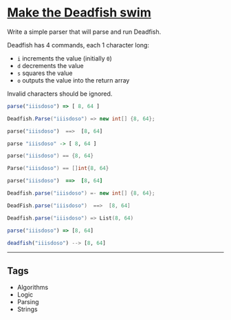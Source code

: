 # [Make the Deadfish swim](https://www.codewars.com/kata/51e0007c1f9378fa810002a9)

Write a simple parser that will parse and run Deadfish.

Deadfish has 4 commands, each 1 character long:

- `i` increments the value (initially `0`)
- `d` decrements the value
- `s` squares the value
- `o` outputs the value into the return array

Invalid characters should be ignored.

```javascript
parse("iiisdoso") => [ 8, 64 ]
```

```csharp
Deadfish.Parse("iiisdoso") => new int[] {8, 64};
```

```python
parse("iiisdoso")  ==>  [8, 64]
```

```haskell
parse "iiisdoso" -> [ 8, 64 ]
```

```c
parse("iiisdoso") == {8, 64}
```

```go
Parse("iiisdoso") == []int{8, 64}
```

```ruby
parse("iiisdoso")  ==>  [8, 64]
```

```java
Deadfish.parse("iiisdoso") =- new int[] {8, 64};
```

```groovy
DeadFish.parse("iiisdoso")  ==>  [8, 64]
```

```scala
Deadfish.parse("iiisdoso") => List(8, 64)
```

```typescript
parse("iiisdoso") => [8, 64]
```

```julia
deadfish("iiisdoso") --> [8, 64]
```

---

## Tags

- Algorithms
- Logic
- Parsing
- Strings
